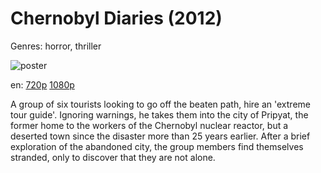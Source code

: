 # Chernobyl Diaries (2012)

Genres: horror, thriller

![poster](http://image.tmdb.org/t/p/w500/sSjARwbHdUabVJs3y1TtoCfpckx.jpg)

en:
  [720p](magnet:?xt=urn:btih:B338E8CA1C7E6B0670F0CAFF901C9CA169EC418A&tr=udp://glotorrents.pw:6969/announce&tr=udp://tracker.opentrackr.org:1337/announce&tr=udp://torrent.gresille.org:80/announce&tr=udp://tracker.openbittorrent.com:80&tr=udp://tracker.coppersurfer.tk:6969&tr=udp://tracker.leechers-paradise.org:6969&tr=udp://p4p.arenabg.ch:1337&tr=udp://tracker.internetwarriors.net:1337)
  [1080p](magnet:?xt=urn:btih:251BFD857B0338117680CC20791E2216070D56FB&tr=udp://glotorrents.pw:6969/announce&tr=udp://tracker.opentrackr.org:1337/announce&tr=udp://torrent.gresille.org:80/announce&tr=udp://tracker.openbittorrent.com:80&tr=udp://tracker.coppersurfer.tk:6969&tr=udp://tracker.leechers-paradise.org:6969&tr=udp://p4p.arenabg.ch:1337&tr=udp://tracker.internetwarriors.net:1337)
  


A group of six tourists looking to go off the beaten path, hire an 'extreme tour guide'. Ignoring warnings, he takes them into the city of Pripyat, the former home to the workers of the Chernobyl nuclear reactor, but a deserted town since the disaster more than 25 years earlier. After a brief exploration of the abandoned city, the group members find themselves stranded, only to discover that they are not alone.